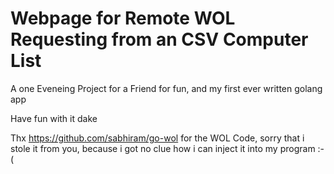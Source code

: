 # Webpage for Remote WOL Requesting from an CSV Computer List

A one Eveneing Project for a Friend for fun, and my first ever written golang app

Have fun with it dake

Thx https://github.com/sabhiram/go-wol for the WOL Code, sorry that i stole it from you, because i got no clue how i can inject it into my program :-(